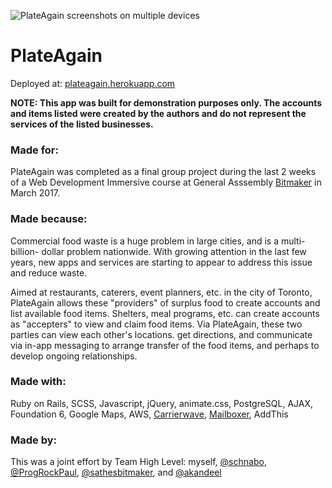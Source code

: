 ![PlateAgain screenshots on multiple devices](https://i2.wp.com/svillegas.com/wp-content/uploads/plateagain-views.png?resize=1024%2C687 "PlateAgain screenshots on multiple devices")

# PlateAgain

Deployed at: [plateagain.herokuapp.com](https://plateagain.herokuapp.com)

**NOTE: This app was built for __demonstration purposes only__. The accounts and items listed were created by the authors and do not represent the services of the listed businesses.**


### Made for:
PlateAgain was completed as a final group project during the last 2 weeks of a Web Development Immersive course at General Asssembly [Bitmaker](http://bitmaker.co) in March 2017.


### Made because:
Commercial food waste is a huge problem in large cities, and is a multi-billion- dollar problem nationwide. With growing attention in the last few years, new apps and services are starting to appear to address this issue and reduce waste.

Aimed at restaurants, caterers, event planners, etc. in the city of Toronto, PlateAgain allows these "providers" of surplus food to create accounts and list available food items. Shelters, meal programs, etc. can create accounts as "accepters" to view and claim food items. Via PlateAgain, these two parties can view each other's locations. get directions, and communicate via in-app messaging to arrange transfer of the food items, and perhaps to develop ongoing relationships. 


### Made with:
Ruby on Rails, SCSS, Javascript, jQuery, animate.css, PostgreSQL, AJAX, Foundation 6, Google Maps, AWS, [Carrierwave](https://github.com/carrierwaveuploader/carrierwave), [Mailboxer](https://github.com/mailboxer/mailboxer), AddThis


### Made by:
This was a joint effort by Team High Level: myself, [@schnabo](https://github.com/schnabo), [@ProgRockPaul](https://github.com/ProgRockPaul), [@sathesbitmaker](https://github.com/sathesbitmaker), and [@akandeel](https://github.com/akandeel)
